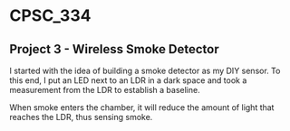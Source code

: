 # CPSC_334
## Project 3 - Wireless Smoke Detector
I started with the idea of building a smoke detector as my DIY sensor.
To this end, I put an LED next to an LDR in a dark space and took a measurement from the LDR to establish a baseline.

When smoke enters the chamber, it will reduce the amount of light that reaches the LDR, thus sensing smoke.
